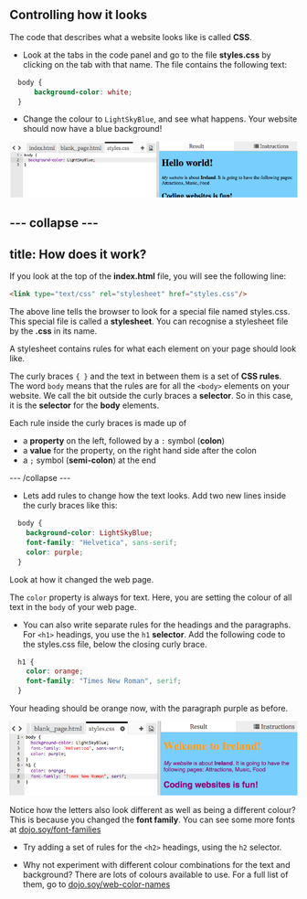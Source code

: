 ## Controlling how it looks

The code that describes what a website looks like is called **CSS**.

- Look at the tabs in the code panel and go to the file **styles.css** by clicking on the tab with that name.
The file contains the following text:
```css
  body {
      background-color: white;
  }
```

- Change the colour to `LightSkyBlue`, and see what happens. Your website should now have a blue background! 

![Example with blue background](images/egFirstCSSbluebg.png)

--- collapse ---
---
title: How does it work?
---

If you look at the top of the **index.html** file, you will see the following line:
```html
<link type="text/css" rel="stylesheet" href="styles.css"/>
```

The above line tells the browser to look for a special file named styles.css. This special file is called a **stylesheet**. You can recognise a stylesheet file by the **.css** in its name. 
  
A stylesheet contains rules for what each element on your page should look like.

The curly braces `{ }` and the text in between them is a set of **CSS rules**. The word `body` means that the rules are for all the `<body>` elements on your website. We call the bit outside the curly braces a **selector**. So in this case, it is the **selector** for the **body** elements.

Each rule inside the curly braces is made up of 
  - a **property** on the left, followed by a `:` symbol \(**colon**\)
  - a **value** for the property, on the right hand side after the colon
  - a `;` symbol \(**semi-colon**\) at the end
   

--- /collapse ---

- Lets add rules to change how the text looks. Add two new lines inside the curly braces like this:

```css
  body {
    background-color: LightSkyBlue;
    font-family: "Helvetica", sans-serif;
    color: purple;
  }
```

Look at how it changed the web page. 

The `color` property is always for text. Here, you are setting the colour of all text in the `body` of your web page.

- You can also write separate rules for the headings and the paragraphs. For `<h1>` headings, you use the `h1` **selector**. Add the following code to the styles.css file, below the closing curly brace.

```css
  h1 {
    color: orange;
    font-family: "Times New Roman", serif;
  }
```
Your heading should be orange now, with the paragraph purple as before. 

![Result of new CSS code](images/egCssColorsFonts.png)

Notice how the letters also look different as well as being a different colour? This is because you changed the **font family**. You can see some more fonts at [dojo.soy/font-families](http://dojo.soy/web-font-families)

- Try adding a set of rules for the `<h2>` headings, using the `h2` selector. 

- Why not experiment with different colour combinations for the text and background? There are lots of colours available to use. For a full list of them, go to [dojo.soy/web-color-names](http://dojo.soy/web-color-names)



